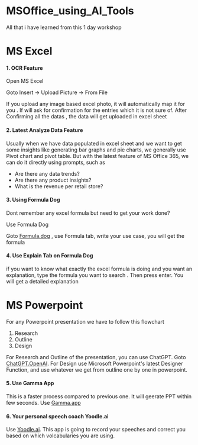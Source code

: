 # MSOffice_using_AI_Tools
All that i have learned from this 1 day workshop 

# MS Excel #

#### 1. OCR Feature 

Open MS Excel

Goto Insert -> Upload Picture -> From File

If you upload any image based excel photo, it will automatically map it for you . If will ask for confirmation for the entries which it is not sure of.
After Confirming all the datas , the data will get uploaded in excel sheet

#### 2. Latest Analyze Data Feature

Usually when we have data populated in excel sheet and we want to get some insights like generating bar graphs and pie charts, we generally use Pivot chart and 
pivot table. But with the latest feature of MS Office 365, we can do it directly using prompts, such as

* Are there any data trends?
* Are there any product insights?
* What is the revenue per retail store?

#### 3. Using Formula Dog

Dont remember any excel formula but need to get your work done?

Use Formula Dog

Goto [Formula.dog](https://formula.dog/ "Formula.dog") , use Formula tab, write your use case, you will get the formula

#### 4. Use Explain Tab on Formula Dog

if you want to know what exactly the excel formula is doing and you want an explanation, type the formula you want to search . 
Then press enter. You will get a detailed explanation

# MS Powerpoint #

For any Powerpoint presentation we have to follow this flowchart

1. Research
2. Outline
3. Design

For Research and Outline of the presentation, you can use ChatGPT. Goto [ChatGPT.OpenAI](https://chat.openai.com/ "ChatGPT").
For Design use Microsoft Powerpoint's latest Designer Function, and use whatever we get from outline one by one in powerpoint.
 
#### 5. Use Gamma App

This is a faster process compared to previous one. It will geerate PPT within few seconds.
Use [Gamma.app](https://gamma.app/ "Gamma-AI")

#### 6. Your personal speech coach Yoodle.ai

Use [Yoodle.ai](https://app.yoodli.ai/ "Yoodle.AI"). This app is going to record your speeches and correct you based on which volcabularies you are using. 

